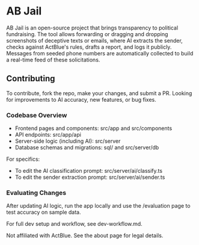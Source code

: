 # AB Jail

AB Jail is an open-source project that brings transparency to political fundraising. The tool allows forwarding or dragging and dropping screenshots of deceptive texts or emails, where AI extracts the sender, checks against ActBlue's rules, drafts a report, and logs it publicly. Messages from seeded phone numbers are automatically collected to build a real-time feed of these solicitations.

## Contributing

To contribute, fork the repo, make your changes, and submit a PR. Looking for improvements to AI accuracy, new features, or bug fixes.

### Codebase Overview
- Frontend pages and components: src/app and src/components
- API endpoints: src/app/api
- Server-side logic (including AI): src/server
- Database schemas and migrations: sql/ and src/server/db

For specifics:
- To edit the AI classification prompt: src/server/ai/classify.ts
- To edit the sender extraction prompt: src/server/ai/sender.ts

### Evaluating Changes
After updating AI logic, run the app locally and use the /evaluation page to test accuracy on sample data.

For full dev setup and workflow, see dev-workflow.md.

Not affiliated with ActBlue. See the about page for legal details.
